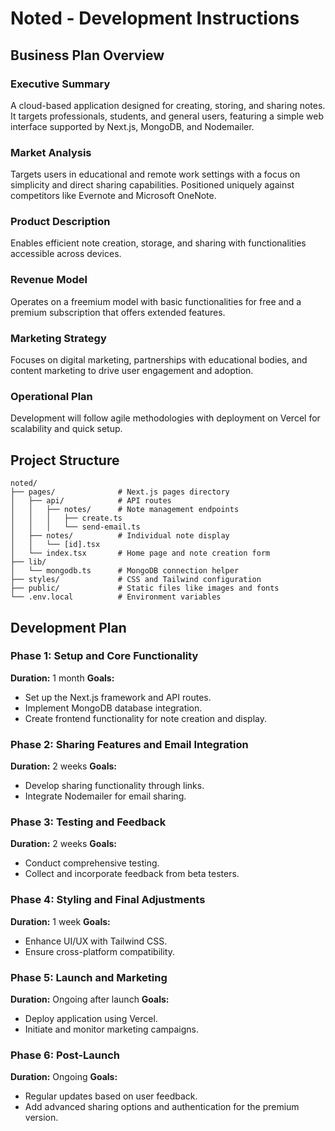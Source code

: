 # Noted - Development Instructions

## Business Plan Overview

### Executive Summary

A cloud-based application designed for creating, storing, and sharing notes. It targets professionals, students, and general users, featuring a simple web interface supported by Next.js, MongoDB, and Nodemailer.

### Market Analysis

Targets users in educational and remote work settings with a focus on simplicity and direct sharing capabilities. Positioned uniquely against competitors like Evernote and Microsoft OneNote.

### Product Description

Enables efficient note creation, storage, and sharing with functionalities accessible across devices.

### Revenue Model

Operates on a freemium model with basic functionalities for free and a premium subscription that offers extended features.

### Marketing Strategy

Focuses on digital marketing, partnerships with educational bodies, and content marketing to drive user engagement and adoption.

### Operational Plan

Development will follow agile methodologies with deployment on Vercel for scalability and quick setup.

## Project Structure

```plaintext
noted/
├── pages/              # Next.js pages directory
│   ├── api/            # API routes
│   │   ├── notes/      # Note management endpoints
│   │   │   ├── create.ts
│   │   │   └── send-email.ts
│   ├── notes/          # Individual note display
│   │   └── [id].tsx
│   └── index.tsx       # Home page and note creation form
├── lib/
│   └── mongodb.ts      # MongoDB connection helper
├── styles/             # CSS and Tailwind configuration
├── public/             # Static files like images and fonts
└── .env.local          # Environment variables
```

## Development Plan

### Phase 1: Setup and Core Functionality

**Duration:** 1 month
**Goals:**

- Set up the Next.js framework and API routes.
- Implement MongoDB database integration.
- Create frontend functionality for note creation and display.

### Phase 2: Sharing Features and Email Integration

**Duration:** 2 weeks
**Goals:**

- Develop sharing functionality through links.
- Integrate Nodemailer for email sharing.

### Phase 3: Testing and Feedback

**Duration:** 2 weeks
**Goals:**

- Conduct comprehensive testing.
- Collect and incorporate feedback from beta testers.

### Phase 4: Styling and Final Adjustments

**Duration:** 1 week
**Goals:**

- Enhance UI/UX with Tailwind CSS.
- Ensure cross-platform compatibility.

### Phase 5: Launch and Marketing

**Duration:** Ongoing after launch
**Goals:**

- Deploy application using Vercel.
- Initiate and monitor marketing campaigns.

### Phase 6: Post-Launch

**Duration:** Ongoing
**Goals:**

- Regular updates based on user feedback.
- Add advanced sharing options and authentication for the premium version.
